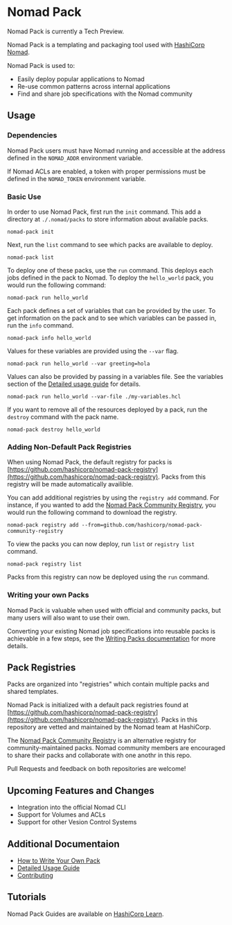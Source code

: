 # Nomad Pack

Nomad Pack is currently a Tech Preview.

Nomad Pack is a templating and packaging tool used with [HashiCorp Nomad](https://www.nomadproject.io).

Nomad Pack is used to:

- Easily deploy popular applications to Nomad
- Re-use common patterns across internal applications
- Find and share job specifications with the Nomad community

## Usage

### Dependencies

Nomad Pack users must have Nomad running and accessible at the address defined in the `NOMAD_ADDR`
environment variable.

If Nomad ACLs are enabled, a token with proper permissions must be defined in the `NOMAD_TOKEN`
environment variable.

<!-- TODO: Add this section once we know how to download it -->
<!-- ### Downloading Nomad Pack -->

### Basic Use

In order to use Nomad Pack, first run the `init` command. This add a directory at `./.nomad/packs`
to store information about available packs.

```
nomad-pack init
```

Next, run the `list` command to see which packs are available to deploy.

```
nomad-pack list
```

To deploy one of these packs, use the `run` command. This deploys each jobs defined in the pack to Nomad.
To deploy the `hello_world` pack, you would run the following command:

```
nomad-pack run hello_world
```

Each pack defines a set of variables that can be provided by the user. To get information on the pack
and to see which variables can be passed in, run the `info` command.

```
nomad-pack info hello_world
```

Values for these variables are provided using the `--var` flag.

```
nomad-pack run hello_world --var greeting=hola
```

Values can also be provided by passing in a variables file. See the variables section of the
[Detailed usage guide](/docs/detailed-usage.md) for details.

```
nomad-pack run hello_world --var-file ./my-variables.hcl
```

If you want to remove all of the resources deployed by a pack, run the `destroy` command with the
pack name.

```
nomad-pack destroy hello_world
```

### Adding Non-Default Pack Registries

When using Nomad Pack, the default registry for packs is
[https://github.com/hashicorp/nomad-pack-registry](https://github.com/hashicorp/nomad-pack-registry).
Packs from this registry will be made automatically availible.

You can add additional registries by using the `registry add` command. For instance, if you wanted
to add the [Nomad Pack Community Registry](https://github.com/hashicorp/nomad-pack-community-registry),
you would run the following command to download the registry.

```
nomad-pack registry add --from=github.com/hashicorp/nomad-pack-community-registry
```

To view the packs you can now deploy, run `list` or `registry list` command.

```
nomad-pack registry list
```

Packs from this registry can now be deployed using the `run` command.

### Writing your own Packs

Nomad Pack is valuable when used with official and community packs, but many users will also want to
use their own.

Converting your existing Nomad job specifications into reusable packs is achievable in a few steps,
see the [Writing Packs documentation](/docs/writing-packs.md) for more details.

## Pack Registries

Packs are organized into "registries" which contain multiple packs and shared templates.

Nomad Pack is initialized with a default pack registries found at
[https://github.com/hashicorp/nomad-pack-registry](https://github.com/hashicorp/nomad-pack-registry).
Packs in this repository are vetted and maintained by the Nomad team at HashiCorp.

The [Nomad Pack Community Registry](https://github.com/hashicorp/nomad-pack-community-registry) is
an alternative registry for community-maintained packs. Nomad community members are
encouraged to share their packs and collaborate with one anothr in this repo.

Pull Requests and feedback on both repositories are welcome!

## Upcoming Features and Changes

- Integration into the official Nomad CLI
- Support for Volumes and ACLs
- Support for other Vesion Control Systems

## Additional Documentaion

- [How to Write Your Own Pack](/docs/writing-packs.md)
- [Detailed Usage Guide](/docs/detailed-usage.md)
- [Contributing](/docs/contributing.md)

## Tutorials

<!-- TODO: add a direct link to the guides when availible -->

Nomad Pack Guides are available on [HashiCorp Learn](https://learn.hashicorp.com/nomad).
